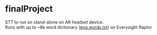 # finalProject   
STT to run on stand-alone on AR headset device.       
Runs with up to ~8k word dictionary ([eng.words.txt](https://github.com/teamCARE/finalProject/blob/Version-1-CAREdemo/src/main/assets/engwords.txt)) on Everysight Raptor 
